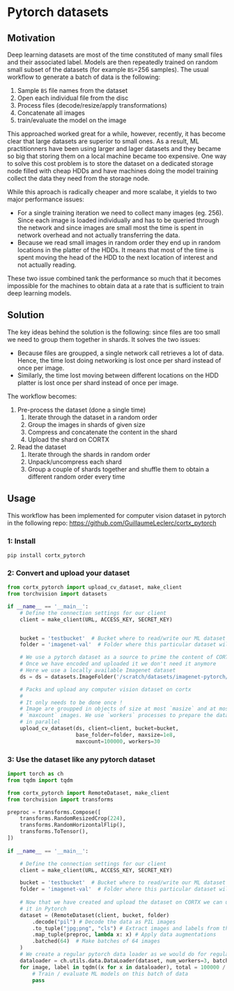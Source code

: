 # Pytorch datasets

## Motivation

Deep learning datasets are most of the time constituted of many small files and their associated label. Models are then repeatedly trained on random small subset of the datasets (for example `BS`=256 samples). The usual workflow to generate a batch of data is the following:

1. Sample `BS` file names from the dataset
2. Open each individual file from the disc
3. Process files (decode/resize/apply transformations)
4. Concatenate all images
5. train/evaluate the model on the image

This approached worked great for a while, however, recently, it has become clear that large datasets are superior to small ones. As a result, ML practitionners have been using larger and lager datasets and they became so big that storing them on a local machine became too expensive. One way to solve this cost problem is to store the dataset on a dedicated storage node filled with cheap HDDs and have machines doing the model training collect the data they need from the storage node.

While this aproach is radically cheaper and more scalabe, it yields to two major performance issues:

- For a single training iteration we need to collect many images (eg. 256). Since each image is loaded individually and has to be queried through the network and since images are small most the time is spent in network overhead and not actually transferring the data.
- Because we read small images in random order they end up in random locations in the platter of the HDDs. It means that most of the time is spent moving the head of the HDD to the next location of interest and not actually reading.

These two issue combined tank the performance so much that it becomes impossible for the machines to obtain data at a rate that is sufficient to train deep learning models.

## Solution

The key ideas behind the solution is the following: since files are too small we need to group them together in shards. It solves the two issues:

- Because files are groupped, a single network call retrieves a lot of data. Hence, the time lost doing networking is lost once per shard instead of once per image.
- Similarly, the time lost moving between different locations on the HDD platter is lost once per shard instead of once per image.

The workflow becomes:

1. Pre-process the dataset (done a single time)
    1. Iterate through the dataset in a random order
    2. Group the images in shards of given size
    3. Compress and concatenate the content in the shard
    4. Upload the shard on CORTX
2. Read the dataset
    1. Iterate through the shards in random order
    2. Unpack/uncompress each shard
    3. Group a couple of shards together and shuffle them to obtain a different random order every time

## Usage

This workflow has been implemented for computer vision dataset in pytorch in the following repo: https://github.com/GuillaumeLeclerc/cortx_pytorch


### 1: Install

```
pip install cortx_pytorch
```

### 2: Convert and upload your dataset

```python
from cortx_pytorch import upload_cv_dataset, make_client
from torchvision import datasets

if __name__ == '__main__':
    # Define the connection settings for our client
    client = make_client(URL, ACCESS_KEY, SECRET_KEY)


    bucket = 'testbucket'  # Bucket where to read/write our ML dataset
    folder = 'imagenet-val'  # Folder where this particular dataset will be

    # We use a pytorch dataset as a source to prime the content of CORTX
    # Once we have encoded and uploaded it we don't need it anymore
    # Here we use a locally available Imagenet dataset
    ds = ds = datasets.ImageFolder('/scratch/datasets/imagenet-pytorch/val')

    # Packs and upload any computer vision dataset on cortx
    #
    # It only needs to be done once !
    # Image are groupped in objects of size at most `masize` and at most
    # `maxcount` images. We use `workers` processes to prepare the data
    # in parallel
    upload_cv_dataset(ds, client=client, bucket=bucket,
                      base_folder=folder, maxsize=1e8,
                      maxcount=100000, workers=30
```

### 3: Use the dataset like any pytorch dataset

```python
import torch as ch
from tqdm import tqdm

from cortx_pytorch import RemoteDataset, make_client
from torchvision import transforms

preproc = transforms.Compose([
    transforms.RandomResizedCrop(224),
    transforms.RandomHorizontalFlip(),
    transforms.ToTensor(),
])
        
if __name__ == '__main__':

    # Define the connection settings for our client
    client = make_client(URL, ACCESS_KEY, SECRET_KEY)

    bucket = 'testbucket'  # Bucket where to read/write our ML dataset
    folder = 'imagenet-val'  # Folder where this particular dataset will be
    
    # Now that we have created and upload the dataset on CORTX we can use
    # it in Pytorch
    dataset = (RemoteDataset(client, bucket, folder)
        .decode("pil") # Decode the data as PIL images
        .to_tuple("jpg;png", "cls") # Extract images and labels from the dataset
        .map_tuple(preproc, lambda x: x) # Apply data augmentations
        .batched(64)  # Make batches of 64 images
    )
    # We create a regular pytorch data loader as we would do for regular data sets
    dataloader = ch.utils.data.DataLoader(dataset, num_workers=3, batch_size=None)
    for image, label in tqdm((x for x in dataloader), total = 100000 / 60):
        # Train / evaluate ML models on this batch of data
        pass

```
